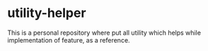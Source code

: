 # utility-helper
This is a personal repository where put all utility which helps while implementation of feature, as a reference.
